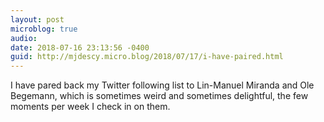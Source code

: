 ```yaml
---
layout: post
microblog: true
audio: 
date: 2018-07-16 23:13:56 -0400
guid: http://mjdescy.micro.blog/2018/07/17/i-have-paired.html
---
```

I have pared back my Twitter following list to Lin-Manuel Miranda and Ole Begemann, which is sometimes weird and sometimes delightful, the few moments per week I check in on them.
